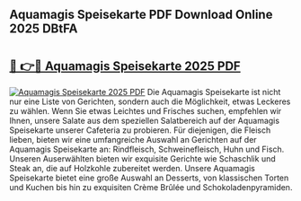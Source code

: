 ## Aquamagis Speisekarte PDF Download Online 2025 DBtFA

# <h2><a href="http://gcan28o.nevu.top/?p=Aquamagis+Speisekarte">🔗 👉🔴 Aquamagis Speisekarte 2025 PDF</a></h2>

[![Aquamagis Speisekarte 2025 PDF](https://i.imgur.com/dBaPXMq.png)](http://gcan28o.nevu.top/?p=Aquamagis+Speisekarte)
Die Aquamagis Speisekarte ist nicht nur eine Liste von Gerichten, sondern auch die Möglichkeit, etwas Leckeres zu wählen. Wenn Sie etwas Leichtes und Frisches suchen, empfehlen wir Ihnen, unsere Salate aus dem speziellen Salatbereich auf der Aquamagis Speisekarte unserer Cafeteria zu probieren. Für diejenigen, die Fleisch lieben, bieten wir eine umfangreiche Auswahl an Gerichten auf der Aquamagis Speisekarte an: Rindfleisch, Schweinefleisch, Huhn und Fisch. Unseren Auserwählten bieten wir exquisite Gerichte wie Schaschlik und Steak an, die auf Holzkohle zubereitet werden. Unsere Aquamagis Speisekarte bietet eine große Auswahl an Desserts, von klassischen Torten und Kuchen bis hin zu exquisiten Crème Brûlée und Schokoladenpyramiden.
